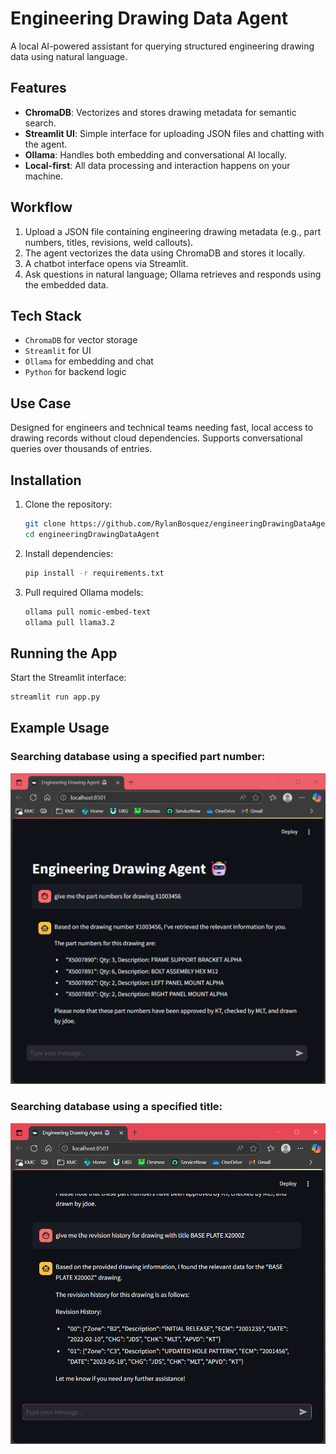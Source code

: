 # Engineering Drawing Data Agent

A local AI-powered assistant for querying structured engineering drawing data using natural language.

## Features

- **ChromaDB**: Vectorizes and stores drawing metadata for semantic search.
- **Streamlit UI**: Simple interface for uploading JSON files and chatting with the agent.
- **Ollama**: Handles both embedding and conversational AI locally.
- **Local-first**: All data processing and interaction happens on your machine.

## Workflow

1. Upload a JSON file containing engineering drawing metadata (e.g., part numbers, titles, revisions, weld callouts).
2. The agent vectorizes the data using ChromaDB and stores it locally.
3. A chatbot interface opens via Streamlit.
4. Ask questions in natural language; Ollama retrieves and responds using the embedded data.

## Tech Stack

- `ChromaDB` for vector storage
- `Streamlit` for UI
- `Ollama` for embedding and chat
- `Python` for backend logic

## Use Case

Designed for engineers and technical teams needing fast, local access to drawing records without cloud dependencies. Supports conversational queries over thousands of entries.

## Installation

1. Clone the repository:
    ```bash
    git clone https://github.com/RylanBosquez/engineeringDrawingDataAgent.git
    cd engineeringDrawingDataAgent
    ```

2. Install dependencies:
    ```bash
    pip install -r requirements.txt
    ```

3. Pull required Ollama models:
    ```bash
    ollama pull nomic-embed-text
    ollama pull llama3.2
    ```

## Running the App

Start the Streamlit interface:
```bash
streamlit run app.py
```


## Example Usage

### Searching database using a specified part number:
![Example Usage](assets/searchByPartNumber.png)

### Searching database using a specified title:
![Example Usage](assets/searchByTitle.png)
